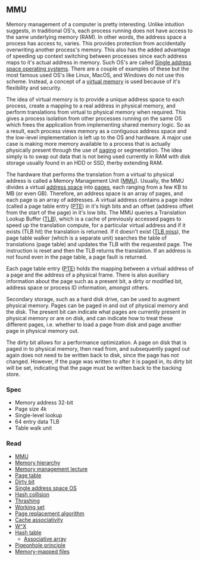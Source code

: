 ## MMU

Memory management of a computer is pretty interesting. Unlike intuition suggests, in traditional OS's, each process running does not have access to the same underlying memory (RAM). In other words, the address space a process has access to, varies. This provides protection from accidentally overwriting another process's memory. This also has the added advantage of speeding up context switching between processes since each address maps to it's actual address in memory. Such OS's are called [Single address space operating systems](https://en.wikipedia.org/wiki/Single_address_space_operating_system). There are a couple of examples of these but the most famous used OS's like Linux, MacOS, and Windows do not use this scheme. Instead, a concept of a [virtual memory](https://en.wikipedia.org/wiki/Virtual_memory) is used because of it's flexibility and security.

The idea of virtual memory is to provide a unique address space to each process, create a mapping to a real address in physical memory, and perform translations from virtual to physical memory when required. This gives a process isolation from other processes running on the same OS which frees the application from implementing shared memory logic. So as a result, each process views memory as a contiguous address space and the low-level implementation is left up to the OS and hardware. A major use case is making more memory available to a process that is actually physically present through the use of [paging](https://en.wikipedia.org/wiki/Memory_paging) or segmentation. The idea simply is to swap out data that is not being used currently in RAM with disk storage usually found in an HDD or SSD, therby extending RAM.

The hardware that performs the translation from a virtual to physical address is called a Memory Management Unit ([MMU](https://en.wikipedia.org/wiki/Memory_management_unit)). Usually, the MMU divides a virtual [address space](https://en.wikipedia.org/wiki/Address_space) into [pages](https://en.wikipedia.org/wiki/Page_(computer_memory)), each ranging from a few KB to MB (or even GB). Therefore, an address space is an array of pages, and each page is an array of addresses. A virtual address contains a page index (called a page table entry ([PTE](https://en.wikipedia.org/wiki/Page_table#Page_table_entry)) in it's high bits and an offset (address offset from the start of the page) in it's low bits. The MMU queries a Translation Lookup Buffer ([TLB](https://en.wikipedia.org/wiki/Translation_lookaside_buffer)), which is a cache of previously accessed pages to speed up the translation compute, for a particular virtual address and if it exists (TLB hit) the translation is returned. If it doesn't exist ([TLB miss](https://en.wikipedia.org/wiki/Translation_lookaside_buffer#TLB-miss_handling)), the page table walker (which is a separate unit) searches the table of translations (page table) and updates the TLB with the requested page. The instruction is reset and then the TLB returns the translation. If an address is not found even in the page table, a page fault is returned.

Each page table entry ([PTE](https://en.wikipedia.org/wiki/Page_table#Page_table_entry)) holds the mapping between a virtual address of a page and the address of a physical frame. There is also auxiliary information about the page such as a present bit, a dirty or modified bit, address space or process ID information, amongst others.

Secondary storage, such as a hard disk drive, can be used to augment physical memory. Pages can be paged in and out of physical memory and the disk. The present bit can indicate what pages are currently present in physical memory or are on disk, and can indicate how to treat these different pages, i.e. whether to load a page from disk and page another page in physical memory out.

The dirty bit allows for a performance optimization. A page on disk that is paged in to physical memory, then read from, and subsequently paged out again does not need to be written back to disk, since the page has not changed. However, if the page was written to after it is paged in, its dirty bit will be set, indicating that the page must be written back to the backing store.

### Spec

- Memory address 32-bit
- Page size 4k
- Single-level lookup
- 64 entry data TLB
- Table walk unit


### Read
- [MMU](https://en.wikipedia.org/wiki/Memory_management_unit)
- [Memory hierarchy](https://en.wikipedia.org/wiki/Memory_hierarchy)
- [Memory management lecture](https://cseweb.ucsd.edu/classes/su09/cse120/lectures/Lecture7.pdf)
- [Page table](https://en.wikipedia.org/wiki/Page_table)
- [Dirty bit](https://en.wikipedia.org/wiki/Dirty_bit)
- [Single address space OS](https://en.wikipedia.org/wiki/Single_address_space_operating_system)
- [Hash collision](https://en.wikipedia.org/wiki/Hash_collision)
- [Thrashing](https://en.wikipedia.org/wiki/Thrashing_(computer_science))
- [Working set](https://en.wikipedia.org/wiki/Working_set)
- [Page replacement algorithm](https://en.wikipedia.org/wiki/Page_replacement_algorithm)
- [Cache associativity](http://csillustrated.berkeley.edu/PDFs/handouts/cache-3-associativity-handout.pdf)
- [W^X](https://en.wikipedia.org/wiki/W%5EX)
- [Hash table](https://en.wikipedia.org/wiki/Hash_table)
    - [Associative array](https://en.wikipedia.org/wiki/Associative_array)
- [Pigeonhole principle](https://en.wikipedia.org/wiki/Pigeonhole_principle)
- [Memory-mapped files](https://en.wikipedia.org/wiki/Memory-mapped_file)
